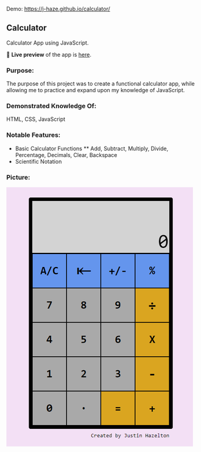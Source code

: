 Demo: https://j-haze.github.io/calculator/

## Calculator
Calculator App using JavaScript.

🔗 **Live preview** of the app is [here](https://j-haze.github.io/calculator/).

### Purpose: ###
The purpose of this project was to create a functional calculator app, while allowing me to practice and expand upon my knowledge of JavaScript.

### Demonstrated Knowledge Of: ###

HTML, CSS, JavaScript

### Notable Features: ###

* Basic Calculator Functions
** Add, Subtract, Multiply, Divide, Percentage, Decimals, Clear, Backspace
* Scientific Notation

### Picture: ###

![Image of App](./images/ReadMe1.png)
